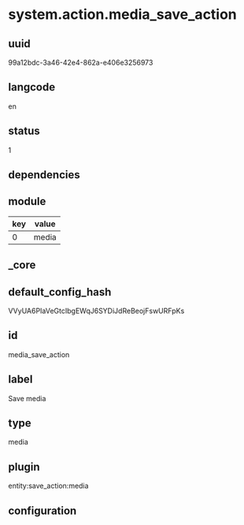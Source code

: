 # system.action.media_save_action

## uuid
99a12bdc-3a46-42e4-862a-e406e3256973

## langcode
en

## status
1

## dependencies

## module
|key|value|
|-|-|
|0|media|


## _core

## default_config_hash
VVyUA6PIaVeGtcIbgEWqJ6SYDiJdReBeojFswURFpKs

## id
media_save_action

## label
Save media

## type
media

## plugin
entity:save_action:media

## configuration

